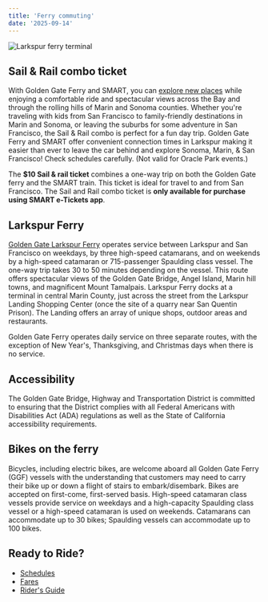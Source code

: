 ```yaml
---
title: 'Ferry commuting'
date: '2025-09-14'
---
```

 
![Larkspur ferry terminal](https://www.goldengate.org/assets/1/6/larkspur.jpg)

## Sail & Rail combo ticket ##
With Golden Gate Ferry and SMART, you can [explore new places](https://www.goldengate.org/ferry/sail-rail-explore/) while enjoying a comfortable ride and spectacular views across the Bay and through the rolling hills of Marin and Sonoma counties. Whether you're traveling with kids from San Francisco to family-friendly destinations in Marin and Sonoma, or leaving the suburbs for some adventure in San Francisco, the Sail & Rail combo is perfect for a fun day trip. Golden Gate Ferry and SMART offer convenient connection times in Larkspur making it easier than ever to leave the car behind and explore Sonoma, Marin, & San Francisco! Check schedules carefully. (Not valid for Oracle Park events.)

The **$10 Sail & rail ticket** combines a one-way trip on both the Golden Gate ferry and the SMART train. This ticket is ideal for travel to and from San Francisco. The Sail and Rail combo ticket is **only available for purchase using SMART e-Tickets app**. 

## Larkspur Ferry ##

 [Golden Gate Larkspur Ferry](https://www.goldengate.org/ferry/riding-the-ferry/terminal-locations-parking/) operates service between Larkspur and San Francisco on weekdays, by three high-speed catamarans, and on weekends by a high-speed catamaran or 715-passenger Spaulding class vessel. The one-way trip takes 30 to 50 minutes depending on the vessel. This route offers spectacular views of the Golden Gate Bridge, Angel Island, Marin hill towns, and magnificent Mount Tamalpais. Larkspur Ferry docks at a terminal in central Marin County, just across the street from the Larkspur Landing Shopping Center (once the site of a quarry near San Quentin Prison). The Landing offers an array of unique shops, outdoor areas and restaurants.

Golden Gate Ferry operates daily service on three separate routes, with the exception of New Year's, Thanksgiving, and Christmas days when there is no service.

## Accessibility ##
The Golden Gate Bridge, Highway and Transportation District is committed to ensuring that the District complies with all Federal Americans with Disabilities Act (ADA) regulations as well as the State of California accessibility requirements.

## Bikes on the ferry ##
Bicycles, including electric bikes, are welcome aboard all Golden Gate Ferry (GGF) vessels with the understanding that customers may need to carry their bike up or down a flight of stairs to embark/disembark. Bikes are accepted on first-come, first-served basis. High-speed catamaran class vessels provide service on weekdays and a high-capacity Spaulding class vessel or a high-speed catamaran is used on weekends. Catamarans can accommodate up to 30 bikes; Spaulding vessels can accommodate up to 100 bikes.
 
## Ready to Ride? ##
- [Schedules](https://www.goldengate.org/ferry/route-schedule/larkspur-san-francisco/?backurl=%2Fferry%2Fschedules-maps%2F)
- [Fares](https://www.goldengate.org/sail--rail-10-fares/)
- [Rider's Guide](https://www.goldengate.org/ferry/riding-the-ferry/tips-for-riding/)
 


